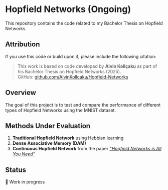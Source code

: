 # Hopfield Networks (Ongoing)

This repository contains the code related to my Bachelor Thesis on Hopfield Networks.

## Attribution

If you use this code or build upon it, please include the following citation:

> This work is based on code developed by **Alvin Kollçaku** as part of his Bachelor Thesis on Hopfield Networks (2025).  
> GitHub: [github.com/AlvinKollcaku/Hopfield-Networks](https://github.com/AlvinKollcaku/Hopfield-Networks)

## Overview

The goal of this project is to test and compare the performance of different types of Hopfield Networks using the MNIST dataset.

## Methods Under Evaluation

1. **Traditional Hopfield Network** using Hebbian learning  
2. **Dense Associative Memory (DAM)**  
3. **Continuous Hopfield Network** from the paper *["Hopfield Networks is All You Need"](https://arxiv.org/abs/2008.02217)*

## Status

🚧 Work in progress
